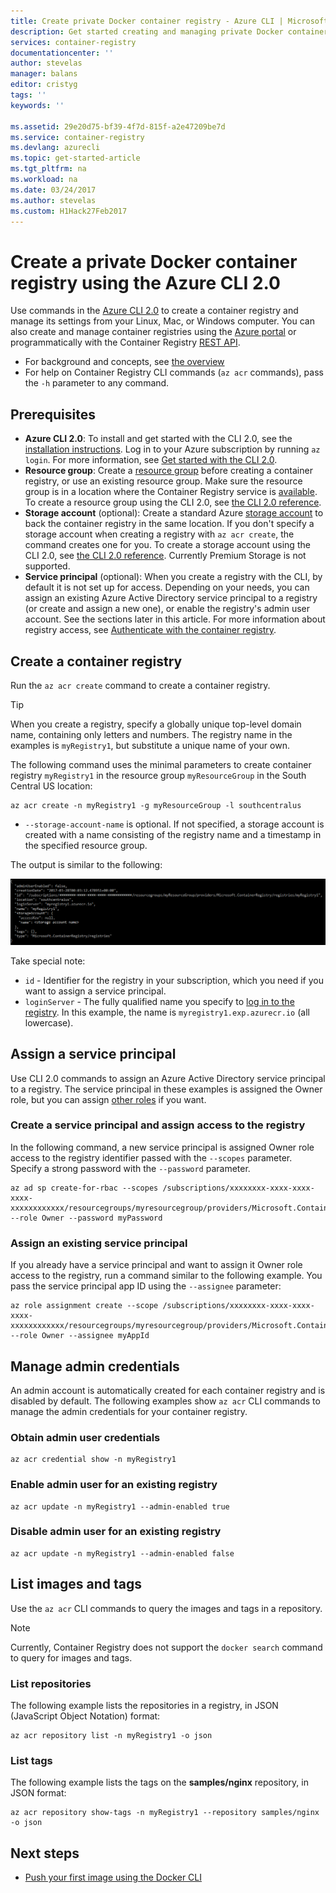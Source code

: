 ```yaml
---
title: Create private Docker container registry - Azure CLI | Microsoft Docs
description: Get started creating and managing private Docker container registries with the Azure CLI 2.0
services: container-registry
documentationcenter: ''
author: stevelas
manager: balans
editor: cristyg
tags: ''
keywords: ''

ms.assetid: 29e20d75-bf39-4f7d-815f-a2e47209be7d
ms.service: container-registry
ms.devlang: azurecli
ms.topic: get-started-article
ms.tgt_pltfrm: na
ms.workload: na
ms.date: 03/24/2017
ms.author: stevelas
ms.custom: H1Hack27Feb2017
---
```

# Create a private Docker container registry using the Azure CLI 2.0
Use commands in the [Azure CLI 2.0](https://github.com/Azure/azure-cli) to create a container registry and manage its settings from your Linux, Mac, or Windows computer. You can also create and manage container registries using the [Azure portal](container-registry-get-started-portal.md) or programmatically with the Container Registry [REST API](https://go.microsoft.com/fwlink/p/?linkid=834376).


* For background and concepts, see [the overview](container-registry-intro.md)
* For help on Container Registry CLI commands (`az acr` commands), pass the `-h` parameter to any command.


## Prerequisites
* **Azure CLI 2.0**: To install and get started with the CLI 2.0, see the [installation instructions](/cli/azure/install-azure-cli). Log in to your Azure subscription by running `az login`. For more information, see [Get started with the CLI 2.0](/cli/azure/get-started-with-azure-cli).
* **Resource group**: Create a [resource group](../azure-resource-manager/resource-group-overview.md#resource-groups) before creating a container registry, or use an existing resource group. Make sure the resource group is in a location where the Container Registry service is [available](https://azure.microsoft.com/regions/services/). To create a resource group using the CLI 2.0, see [the CLI 2.0 reference](/cli/azure/group).
* **Storage account** (optional): Create a standard Azure [storage account](../storage/storage-introduction.md) to back the container registry in the same location. If you don't specify a storage account when creating a registry with `az acr create`, the command creates one for you. To create a storage account using the CLI 2.0, see [the CLI 2.0 reference](/cli/azure/storage/account). Currently Premium Storage is not supported.
* **Service principal** (optional): When you create a registry with the CLI, by default it is not set up for access. Depending on your needs, you can assign an existing Azure Active Directory service principal to a registry (or create and assign a new one), or enable the registry's admin user account. See the sections later in this article. For more information about registry access, see [Authenticate with the container registry](container-registry-authentication.md).

## Create a container registry
Run the `az acr create` command to create a container registry.

> [!TIP]
> When you create a registry, specify a globally unique top-level domain name, containing only letters and numbers. The registry name in the examples is `myRegistry1`, but substitute a unique name of your own.
>
>

The following command uses the minimal parameters to create container registry `myRegistry1` in the resource group `myResourceGroup` in the South Central US location:

```azurecli
az acr create -n myRegistry1 -g myResourceGroup -l southcentralus
```

* `--storage-account-name` is optional. If not specified, a storage account is created with a name consisting of the registry name and a timestamp in the specified resource group.

The output is similar to the following:

![az acr create output](./media/container-registry-get-started-azure-cli/acr_create.png)


Take special note:

* `id` - Identifier for the registry in your subscription, which you need if you want to assign a service principal.
* `loginServer` - The fully qualified name you specify to [log in to the registry](container-registry-authentication.md). In this example, the name is `myregistry1.exp.azurecr.io` (all lowercase).

## Assign a service principal
Use CLI 2.0 commands to assign an Azure Active Directory service principal to a registry. The service principal in these examples is assigned the Owner role, but you can assign [other roles](../active-directory/role-based-access-control-configure.md) if you want.

### Create a service principal and assign access to the registry
In the following command, a new service principal is assigned Owner role access to the registry identifier passed with the `--scopes` parameter. Specify a strong password with the `--password` parameter.

```azurecli
az ad sp create-for-rbac --scopes /subscriptions/xxxxxxxx-xxxx-xxxx-xxxx-xxxxxxxxxxxx/resourcegroups/myresourcegroup/providers/Microsoft.ContainerRegistry/registries/myregistry1 --role Owner --password myPassword
```



### Assign an existing service principal
If you already have a service principal and want to assign it Owner role access to the registry, run a command similar to the following example. You pass the service principal app ID using the `--assignee` parameter:

```azurecli
az role assignment create --scope /subscriptions/xxxxxxxx-xxxx-xxxx-xxxx-xxxxxxxxxxxx/resourcegroups/myresourcegroup/providers/Microsoft.ContainerRegistry/registries/myregistry1 --role Owner --assignee myAppId
```



## Manage admin credentials
An admin account is automatically created for each container registry and is disabled by default. The following examples show `az acr` CLI commands to manage the admin credentials for your container registry.

### Obtain admin user credentials
```azurecli
az acr credential show -n myRegistry1
```

### Enable admin user for an existing registry
```azurecli
az acr update -n myRegistry1 --admin-enabled true
```

### Disable admin user for an existing registry
```azurecli
az acr update -n myRegistry1 --admin-enabled false
```

## List images and tags
Use the `az acr` CLI commands to query the images and tags in a repository.

> [!NOTE]
> Currently, Container Registry does not support the `docker search` command to query for images and tags.


### List repositories
The following example lists the repositories in a registry, in JSON (JavaScript Object Notation) format:

```azurecli
az acr repository list -n myRegistry1 -o json
```

### List tags
The following example lists the tags on the **samples/nginx** repository, in JSON format:

```azurecli
az acr repository show-tags -n myRegistry1 --repository samples/nginx -o json
```

## Next steps
* [Push your first image using the Docker CLI](container-registry-get-started-docker-cli.md)
